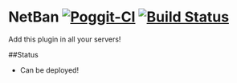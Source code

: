 # NetBan [![Poggit-CI](https://poggit.pmmp.io/ci.shield/InspectorGadget/NetBan/NetBan)](https://poggit.pmmp.io/ci/InspectorGadget/NetBan/NetBan) [![Build Status](https://travis-ci.org/InspectorGadget/NetBan.svg)](https://travis-ci.org/InspectorGadget/NetBan)
Add this plugin in all your servers!

##Status
- Can be deployed!